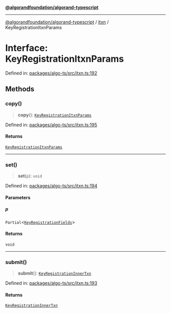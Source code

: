 [**@algorandfoundation/algorand-typescript**](../../../README.md)

***

[@algorandfoundation/algorand-typescript](../../../README.md) / [itxn](../README.md) / KeyRegistrationItxnParams

# Interface: KeyRegistrationItxnParams

Defined in: [packages/algo-ts/src/itxn.ts:192](https://github.com/algorandfoundation/puya-ts/blob/89ee9cf9a58d93e3ffbb727cfadf537835799a71/packages/algo-ts/src/itxn.ts#L192)

## Methods

### copy()

> **copy**(): [`KeyRegistrationItxnParams`](KeyRegistrationItxnParams.md)

Defined in: [packages/algo-ts/src/itxn.ts:195](https://github.com/algorandfoundation/puya-ts/blob/89ee9cf9a58d93e3ffbb727cfadf537835799a71/packages/algo-ts/src/itxn.ts#L195)

#### Returns

[`KeyRegistrationItxnParams`](KeyRegistrationItxnParams.md)

***

### set()

> **set**(`p`): `void`

Defined in: [packages/algo-ts/src/itxn.ts:194](https://github.com/algorandfoundation/puya-ts/blob/89ee9cf9a58d93e3ffbb727cfadf537835799a71/packages/algo-ts/src/itxn.ts#L194)

#### Parameters

##### p

`Partial`\<[`KeyRegistrationFields`](KeyRegistrationFields.md)\>

#### Returns

`void`

***

### submit()

> **submit**(): [`KeyRegistrationInnerTxn`](KeyRegistrationInnerTxn.md)

Defined in: [packages/algo-ts/src/itxn.ts:193](https://github.com/algorandfoundation/puya-ts/blob/89ee9cf9a58d93e3ffbb727cfadf537835799a71/packages/algo-ts/src/itxn.ts#L193)

#### Returns

[`KeyRegistrationInnerTxn`](KeyRegistrationInnerTxn.md)
